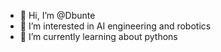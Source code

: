 - 👋 Hi, I’m @Dbunte
- 👀 I’m interested in AI engineering and robotics
- 🌱 I’m currently learning about pythons 

<!---
Dbunte/Dbunte is a ✨ special ✨ repository because its `README.md` (this file) appears on your GitHub profile.
You can click the Preview link to take a look at your changes.
--->

